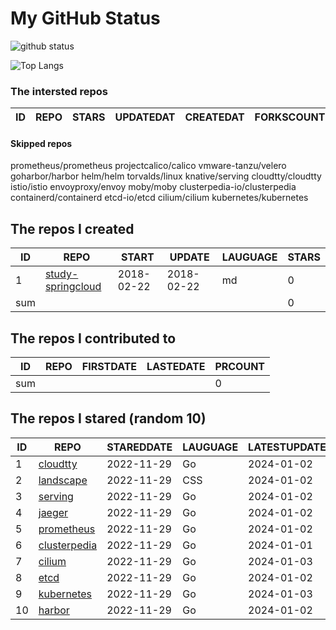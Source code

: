 # My GitHub Status

<img src="https://github-readme-stats-1.yihong0618.vercel.app/api?username=daoqingniu&show_icons=true&&&hide_title=true&count_private=true" alt="github status" />

![Top Langs](https://github-readme-stats-1.yihong0618.vercel.app/api/top-langs/?username=daoqingniu&layout=compact)

<!--START_SECTION:github_repos-->
### The intersted repos
| ID | REPO | STARS | UPDATEDAT | CREATEDAT | FORKSCOUNT | DESCRIPTIONS |
|----|------|-------|-----------|-----------|------------|--------------|



#### Skipped repos
prometheus/prometheus
projectcalico/calico
vmware-tanzu/velero
goharbor/harbor
helm/helm
torvalds/linux
knative/serving
cloudtty/cloudtty
istio/istio
envoyproxy/envoy
moby/moby
clusterpedia-io/clusterpedia
containerd/containerd
etcd-io/etcd
cilium/cilium
kubernetes/kubernetes<!--END_SECTION:github_repos-->

<!--START_SECTION:my_github-->
## The repos I created
| ID  |                                 REPO                                 |   START    |   UPDATE   | LAUGUAGE | STARS |
|-----|----------------------------------------------------------------------|------------|------------|----------|-------|
|   1 | [study-springcloud](https://github.com/daoqingniu/study-springcloud) | 2018-02-22 | 2018-02-22 | md       |     0 |
| sum |                                                                      |            |            |          |     0 |

## The repos I contributed to
| ID  | REPO | FIRSTDATE | LASTEDATE | PRCOUNT |
|-----|------|-----------|-----------|---------|
| sum |      |           |           |       0 |

## The repos I stared (random 10)
| ID |                              REPO                               | STAREDDATE | LAUGUAGE | LATESTUPDATE |
|----|-----------------------------------------------------------------|------------|----------|--------------|
|  1 | [cloudtty](https://github.com/cloudtty/cloudtty)                | 2022-11-29 | Go       | 2024-01-02   |
|  2 | [landscape](https://github.com/cncf/landscape)                  | 2022-11-29 | CSS      | 2024-01-02   |
|  3 | [serving](https://github.com/knative/serving)                   | 2022-11-29 | Go       | 2024-01-02   |
|  4 | [jaeger](https://github.com/jaegertracing/jaeger)               | 2022-11-29 | Go       | 2024-01-02   |
|  5 | [prometheus](https://github.com/prometheus/prometheus)          | 2022-11-29 | Go       | 2024-01-02   |
|  6 | [clusterpedia](https://github.com/clusterpedia-io/clusterpedia) | 2022-11-29 | Go       | 2024-01-01   |
|  7 | [cilium](https://github.com/cilium/cilium)                      | 2022-11-29 | Go       | 2024-01-03   |
|  8 | [etcd](https://github.com/etcd-io/etcd)                         | 2022-11-29 | Go       | 2024-01-02   |
|  9 | [kubernetes](https://github.com/kubernetes/kubernetes)          | 2022-11-29 | Go       | 2024-01-03   |
| 10 | [harbor](https://github.com/goharbor/harbor)                    | 2022-11-29 | Go       | 2024-01-02   |

<!--END_SECTION:my_github-->
